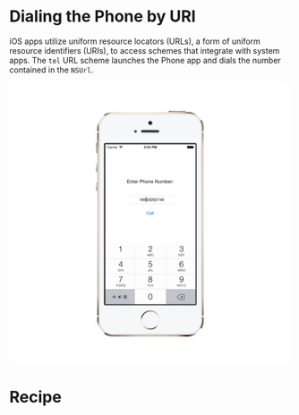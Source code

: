 Dialing the Phone by URI
========================

iOS apps utilize uniform resource locators (URLs), a form of uniform resource identifiers (URIs), to access schemes that integrate with system apps. The <code>tel</code> URL scheme launches the Phone app and dials the number contained in the <code>NSUrl</code>.

![Dial By URI](/DialPhoneURL/Screenshots/Screenshot.png)

Recipe
======

